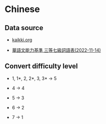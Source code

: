 # Chinese

## Data source

- [kaikki.org](https://kaikki.org/dictionary/Chinese/index.html)

- [華語文能力基準 三等七級詞語表(2022-11-14)](https://coct.naer.edu.tw/file/files/臺灣華語文能力基準詞語表_111-11-14.ods)

## Convert difficulty level

- 1, 1\*, 2, 2\*, 3, 3\* -> 5

- 4 -> 4

- 5 -> 3

- 6 -> 2

- 7 -> 1
